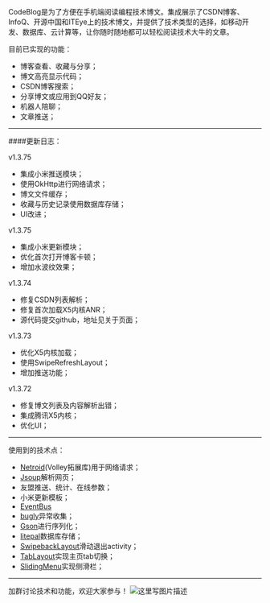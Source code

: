 CodeBlog是为了方便在手机端阅读编程技术博文。集成展示了CSDN博客、InfoQ、开源中国和ITEye上的技术博文，并提供了技术类型的选择，如移动开发、数据库、云计算等，让你随时随地都可以轻松阅读技术大牛的文章。

目前已实现的功能：
 - 博客查看、收藏与分享；
 - 博文高亮显示代码；
 - CSDN博客搜索；
 - 分享博文或应用到QQ好友；
 - 机器人陪聊；
 - 文章推送；

---
####更新日志：

v1.3.75
- 集成小米推送模块；
- 使用OkHttp进行网络请求；
- 博文文件缓存；
- 收藏与历史记录使用数据库存储；
- UI改进；

v1.3.75
- 集成小米更新模块；
- 优化首次打开博客卡顿；
- 增加水波纹效果；

v1.3.74
- 修复CSDN列表解析；
- 修复首次加载X5内核ANR；
- 源代码提交github，地址见关于页面；

v1.3.73
- 优化X5内核加载；
- 使用SwipeRefreshLayout；
- 增加推送功能；

v1.3.72
- 修复博文列表及内容解析出错；
- 集成腾讯X5内核；
- 优化UI；


---
使用到的技术点：
 - [Netroid](https://github.com/vince-styling/Netroid)(Volley拓展库)用于网络请求；
 - [Jsoup](https://github.com/jhy/jsoup)解析网页；
 - 友盟推送、统计、在线参数；
 - 小米更新模板；
 - [EventBus](https://github.com/greenrobot/EventBus)
 - [bugly](https://bugly.qq.com/v2/)异常收集；
 - [Gson](https://github.com/google/gson)进行序列化；
 - [litepal](https://github.com/LitePalFramework/LitePal)数据库存储；
 - [SwipebackLayout](https://github.com/ikew0ng/SwipeBackLayout)滑动退出activity；
 - [TabLayout](http://blog.csdn.net/brian512/article/details/51793430)实现主页tab切换；
 - [SlidingMenu](https://github.com/jfeinstein10/SlidingMenu)实现侧滑栏；

----------------
加群讨论技术和功能，欢迎大家参与！
![这里写图片描述](http://img.blog.csdn.net/20160817112120745)

